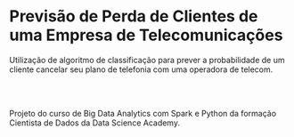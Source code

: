 # Previsão de Perda de Clientes de uma Empresa de Telecomunicações

Utilização de algoritmo de classificação para prever a probabilidade de um cliente cancelar seu plano de telefonia com uma operadora de telecom.

<br/><br/> 

Projeto do curso de Big Data Analytics com Spark e Python da formação Cientista de Dados da Data Science Academy.


